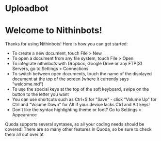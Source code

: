 # Uploadbot
Welcome to Nithinbots!
==================

Thanks for using Nithinbots! Here is how you can get started:

- To create a new document, touch File > New
- To open a document from any file system, touch File > Open
- To integrate nithinbots with Dropbox, Google Drive or any FTP(S) Servers, go to Settings > Connections
- To switch between open documents, touch the name of the displayed document at the top of the screen (where it currently says "welcome.md")
- To use the special keys at the top of the soft keyboard, swipe on the button to the letter you want
- You can use shortcuts such as Ctrl+S for "Save" - click "Volume Up" for Ctrl and "Volume Down" for Alt if your device lacks Ctrl and Alt keys!
- Don't like the syntax highlighting theme or font? Go to Settings > Appearance

Quoda supports several syntaxes, so all your coding needs should be covered! There are so many other features in Quoda, so be sure to check them all out over at
